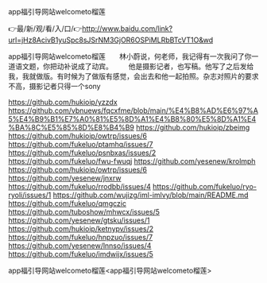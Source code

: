 app福引导网站welcometo榴莲

👉最/新/观/看/入/口/👉http://www.baidu.com/link?url=jHz8AcivB1yuSpc8sJSrNM3GjOR6OSPiMLRbBTcVT1O&wd

app福引导网站welcometo榴莲　　林小蔚说，何老师，我记得有一次我问了你一道语文题，你把动补说成了动宾。
　　他是摄影记者，也写稿。他写了之后发给我，我就做版。有时候为了做版有感觉，会出去和他一起拍照。杂志对照片的要求不高，摄影记者只得一个sony


https://github.com/hukioip/yzzdx
https://github.com/vbnuews/fqcxfme/blob/main/%E4%B8%AD%E6%97%A5%E4%B9%B1%E7%A0%81%E5%8D%A1%E4%B8%80%E5%8D%A1%E4%BA%8C%E5%85%8D%E8%B4%B9
https://github.com/hukioip/zbeimg
https://github.com/hukioip/owtrp/issues/6
https://github.com/fukeluo/ptamhq/issues/7
https://github.com/fukeluo/psnbxas/issues/2
https://github.com/fukeluo/fwu-fwuqj
https://github.com/yesenew/krolmph
https://github.com/hukioip/owtrp/issues/6
https://github.com/yesenew/jnxrw
https://github.com/fukeluo/rrodbb/issues/4
https://github.com/fukeluo/ryo-ryoli/issues/1
https://github.com/wujizg/iml-imlvy/blob/main/README.md
https://github.com/fukeluo/qmgczic
https://github.com/tuboshow/mhwcx/issues/5
https://github.com/yesenew/gtsku/issues/1
https://github.com/hukioip/ketnypv/issues/2
https://github.com/fukeluo/hnpzuo/issues/7
https://github.com/yesenew/lnnso/issues/4
https://github.com/fukeluo/imdwijx/issues/5

app福引导网站welcometo榴莲&lt;app福引导网站welcometo榴莲>
